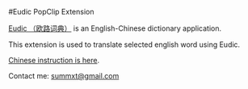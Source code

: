 #Eudic PopClip Extension

[Eudic （欧路词典）](https://itunes.apple.com/cn/app/ou-lu-ci-dian-eudic-zeng-qiang/id402380914?l=en&mt=12) is an English-Chinese dictionary application.

This extension is used to translate selected english word using Eudic.

[Chinese instruction is here](http://mac.pcbeta.com/thread-129485-1-1.html).

Contact me:
summxt@gmail.com